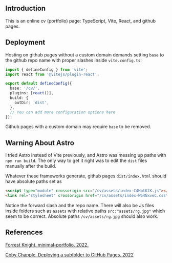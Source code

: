 ## Introduction

This is an online cv (portfolio) page: TypeScript, Vite, React, and github pages.

## Deployment

Hosting on github pages without a custom domain demands setting `base` to the github repo name with proper slashes inside `vite.config.ts`:

```ts
import { defineConfig } from 'vite';
import react from '@vitejs/plugin-react';

export default defineConfig({
  base: '/cv/',
  plugins: [react()],
  build: {
    outDir: 'dist',
  },
  // You can add more configuration options here
});
```

Github pages with a custom domain may require `base` to be removed.

## Warning About Astro

I tried Astro instead of Vite previously, and Astro was messing up paths with `npm run build`. The only way to get it right was to edit the `dist` files manually after the build.

Whatever these frameworks generate, github pages `dist/index.html` should have absolute paths set as

```html
<script type="module" crossorigin src="/cv/assets/index-C4HptKlK.js"></script>
<link rel="stylesheet" crossorigin href="/cv/assets/index-W54NxveC.css">
```

Notice the forward slash and the repo name. There will also be Js files inside folders such as `assets` with relative paths `src:"assets/rg.jpg"` which seem to be correct. Absolute paths `/cv/assets/rg.jpg` should also work.

## References

[Forrest Knight. minimal-portfolio. 2022.](https://github.com/ForrestKnight/minimal-portfolio)

[Coby Chapple. Deploying a subfolder to GitHub Pages. 2022](https://gist.github.com/cobyism/4730490)
